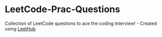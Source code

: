 # LeetCode-Prac-Questions
Collection of LeetCode questions to ace the coding interview! - Created using [LeetHub](https://github.com/QasimWani/LeetHub)
